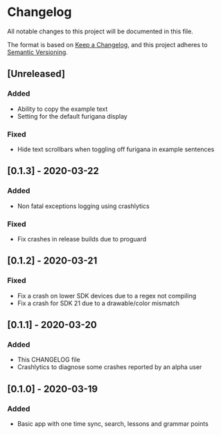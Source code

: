 # Changelog
All notable changes to this project will be documented in this file.

The format is based on [Keep a Changelog](https://keepachangelog.com/en/1.0.0/),
and this project adheres to [Semantic Versioning](https://semver.org/spec/v2.0.0.html).

## [Unreleased]
### Added
- Ability to copy the example text
- Setting for the default furigana display

### Fixed
- Hide text scrollbars when toggling off furigana in example sentences

## [0.1.3] - 2020-03-22
### Added
- Non fatal exceptions logging using crashlytics

### Fixed
- Fix crashes in release builds due to proguard

## [0.1.2] - 2020-03-21
### Fixed
- Fix a crash on lower SDK devices due to a regex not compiling
- Fix a crash for SDK 21 due to a drawable/color mismatch

## [0.1.1] - 2020-03-20
### Added
- This CHANGELOG file
- Crashlytics to diagnose some crashes reported by an alpha user

## [0.1.0] - 2020-03-19
### Added
- Basic app with one time sync, search, lessons and grammar points

